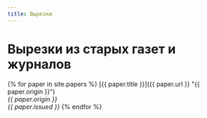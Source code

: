 ```yaml
---
title: Вырезки
---
```

Вырезки из старых газет и журналов
==================================

{% for paper in site.papers %}
<a name="#{{ paper.title | slugify }}"></a>[{{ paper.title }}]({{ paper.url }} "{{ paper.origin }}")  
*{{ paper.origin }}*  
*{{ paper.issued }}*
{% endfor %}
